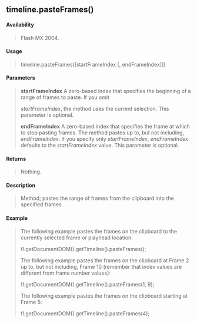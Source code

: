 ## timeline.pasteFrames()

#### Availability

> Flash MX 2004.

#### Usage

> timeline.pasteFrames(\[startFrameIndex \[, endFrameIndex\]\])

#### Parameters

> **startFrameIndex** A zero-based index that specifies the beginning of a range of frames to paste. If you omit
>
> *startFrameIndex*, the method uses the current selection. This parameter is optional.
>
> **endFrameIndex** A zero-based index that specifies the frame at which to stop pasting frames. The method pastes up to, but not including, *endFrameIndex*. If you specify only *startFrameIndex*, *endFrameIndex* defaults to the *startFrameIndex* value. This parameter is optional.

#### Returns

> Nothing.

#### Description

> Method; pastes the range of frames from the clipboard into the specified frames.

#### Example

> The following example pastes the frames on the clipboard to the currently selected frame or playhead location:
>
> fl.getDocumentDOM().getTimeline().pasteFrames();
>
> The following example pastes the frames on the clipboard at Frame 2 up to, but not including, Frame 10 (remember that index values are different from frame number values):
>
> fl.getDocumentDOM().getTimeline().pasteFrames(1, 9);
>
> The following example pastes the frames on the clipboard starting at Frame 5:
>
> fl.getDocumentDOM().getTimeline().pasteFrames(4);
